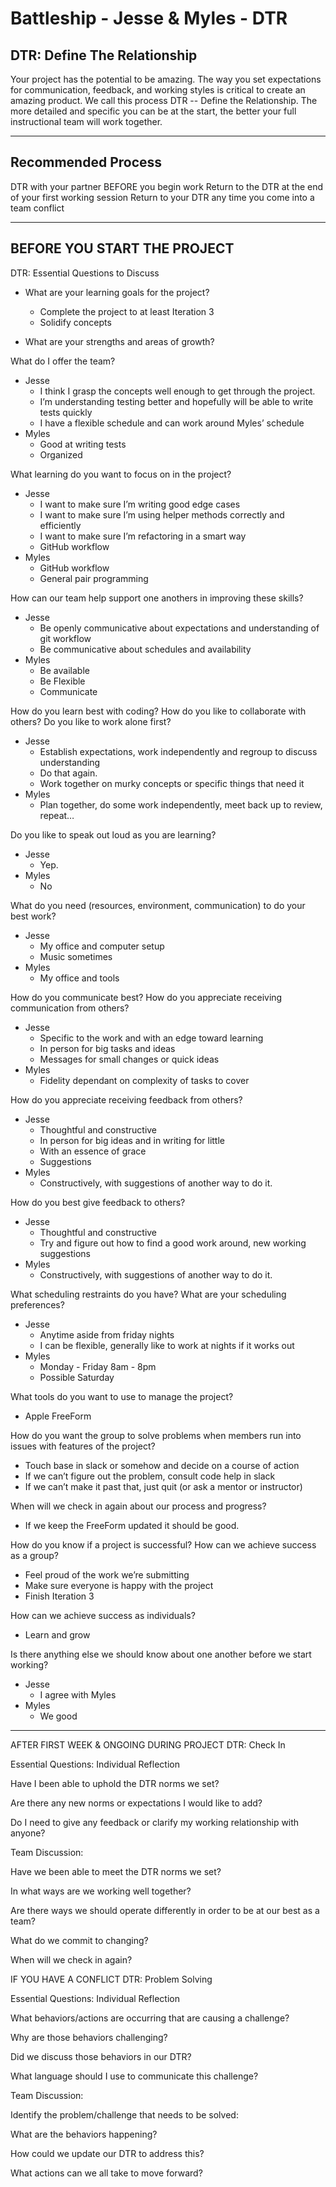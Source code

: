 # Battleship - Jesse & Myles - DTR

## DTR: Define The Relationship
Your project has the potential to be amazing. The way you set expectations for communication, feedback, and working styles is critical to create an amazing product. We call this process DTR -- Define the Relationship. The more detailed and specific you can be at the start, the better your full instructional team will work together.

---

## Recommended Process
DTR with your partner BEFORE you begin work
Return to the DTR at the end of your first working session
Return to your DTR any time you come into a team conflict

---

## BEFORE YOU START THE PROJECT
DTR: Essential Questions to Discuss
- What are your learning goals for the project?
  - Complete the project to at least Iteration 3
  - Solidify concepts

- What are your strengths and areas of growth?

What do I offer the team?
  - Jesse
    - I think I grasp the concepts well enough to get through the project.
    - I’m understanding testing better and hopefully will be able to write tests quickly
    - I have a flexible schedule and can work around Myles’ schedule
  - Myles
    - Good at writing tests
    - Organized

What learning do you want to focus on in the project?
  - Jesse
    - I want to make sure I’m writing good edge cases
    - I want to make sure I’m using helper methods correctly and efficiently
    - I want to make sure I’m refactoring in a smart way
    - GitHub workflow
  - Myles
    - GitHub workflow
    - General pair programming

How can our team help support one anothers in improving these skills?
  - Jesse
    - Be openly communicative about expectations and understanding of git workflow
    - Be communicative about schedules and availability
  - Myles
    - Be available
    - Be Flexible
    - Communicate

How do you learn best with coding? How do you like to collaborate with others?
Do you like to work alone first?
  - Jesse
    - Establish expectations, work independently and regroup to discuss understanding
    - Do that again.
    - Work together on murky concepts or specific things that need it
  - Myles
    - Plan together, do some work independently, meet back up to review, repeat…

Do you like to speak out loud as you are learning?
  - Jesse
    - Yep.
  - Myles
    - No

What do you need (resources, environment, communication) to do your best work?
  - Jesse
    - My office and computer setup
    - Music sometimes
  - Myles
    - My office and tools

How do you communicate best?
How do you appreciate receiving communication from others?
  - Jesse
    - Specific to the work and with an edge toward learning
    - In person for big tasks and ideas
    - Messages for small changes or quick ideas
  - Myles
    - Fidelity dependant on complexity of tasks to cover

How do you appreciate receiving feedback from others?
  - Jesse
    - Thoughtful and constructive
    - In person for big ideas and in writing for little
    - With an essence of grace
    - Suggestions
  - Myles
    - Constructively, with suggestions of another way to do it.

How do you best give feedback to others?
  - Jesse
    - Thoughtful and constructive
    - Try and figure out how to find a good work around, new working suggestions
  - Myles
    - Constructively, with suggestions of another way to do it.

What scheduling restraints do you have?
 What are your scheduling preferences?
  - Jesse
    - Anytime aside from friday nights
    - I can be flexible, generally like to work at nights if it works out
  - Myles
    - Monday - Friday 8am - 8pm
    - Possible Saturday

What tools do you want to use to manage the project?
  - Apple FreeForm

How do you want the group to solve problems when members run into issues with features of the project?
  - Touch base in slack or somehow and decide on a course of action
  - If we can’t figure out the problem, consult code help in slack
  - If we can’t make it past that, just quit (or ask a mentor or instructor)

When will we check in again about our process and progress?
  - If we keep the FreeForm updated it should be good.

How do you know if a project is successful?
How can we achieve success as a group?
  - Feel proud of the work we’re submitting
  - Make sure everyone is happy with the project
  - Finish Iteration 3

How can we achieve success as individuals?
  - Learn and grow

Is there anything else we should know about one another before we start working?
  - Jesse
    - I agree with Myles
  - Myles
    - We good

---

AFTER FIRST WEEK & ONGOING DURING PROJECT
DTR: Check In

Essential Questions:
Individual Reflection

Have I been able to uphold the DTR norms we set?

Are there any new norms or expectations I would like to add?

Do I need to give any feedback or clarify my working relationship with anyone?

Team Discussion:

Have we been able to meet the DTR norms we set?

In what ways are we working well together?

Are there ways we should operate differently in order to be at our best as a team?

What do we commit to changing?

When will we check in again?

IF YOU HAVE A CONFLICT
DTR: Problem Solving

Essential Questions:
Individual Reflection

What behaviors/actions are occurring that are causing a challenge?

Why are those behaviors challenging?

Did we discuss those behaviors in our DTR?

What language should I use to communicate this challenge?

Team Discussion:

Identify the problem/challenge that needs to be solved:

What are the behaviors happening?

How could we update our DTR to address this?

What actions can we all take to move forward?
